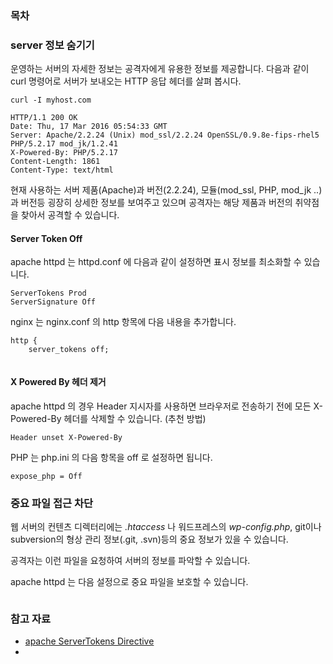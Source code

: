 ### 목차

<!-- toc -->

### server 정보 숨기기

운영하는 서버의 자세한 정보는 공격자에게 유용한 정보를 제공합니다. 다음과 같이 curl 명령어로 서버가 보내오는 HTTP 응답 헤더를 살펴 봅시다.

```
curl -I myhost.com
```

```
HTTP/1.1 200 OK
Date: Thu, 17 Mar 2016 05:54:33 GMT
Server: Apache/2.2.24 (Unix) mod_ssl/2.2.24 OpenSSL/0.9.8e-fips-rhel5 PHP/5.2.17 mod_jk/1.2.41
X-Powered-By: PHP/5.2.17
Content-Length: 1861
Content-Type: text/html
```

현재 사용하는 서버 제품(Apache)과 버전(2.2.24), 모듈(mod_ssl, PHP, mod_jk ..)과 버전등 굉장히 상세한 정보를 보여주고 있으며 공격자는 해당 제품과 버전의 취약점을 찾아서 공격할 수 있습니다.

#### Server Token Off

apache httpd 는 httpd.conf 에 다음과 같이 설정하면 표시 정보를 최소화할 수 있습니다.

```
ServerTokens Prod
ServerSignature Off
```

nginx 는 nginx.conf 의 http 항목에 다음 내용을 추가합니다.

```
http {
	server_tokens off;
	
```

#### X Powered By 헤더 제거

apache httpd 의 경우 Header 지시자를 사용하면 브라우저로 전송하기 전에 모든 X-Powered-By 헤더를 삭제할 수 있습니다. (추천 방법)

```
Header unset X-Powered-By
```

PHP 는 php.ini 의 다음 항목을 off 로 설정하면 됩니다.

```
expose_php = Off
```

### 중요 파일 접근 차단

웹 서버의 컨텐츠 디렉터리에는 *.htaccess* 나 워드프레스의 *wp-config.php*, git이나 subversion의 형상 관리 정보(.git, .svn)등의 중요 정보가 있을 수 있습니다.

공격자는 이런 파일을 요청하여 서버의 정보를 파악할 수 있습니다.

apache httpd 는 다음 설정으로 중요 파일을 보호할 수 있습니다.

```

```


### 참고 자료
* [apache ServerTokens Directive](https://httpd.apache.org/docs/2.4/mod/core.html#servertokens)
* 

